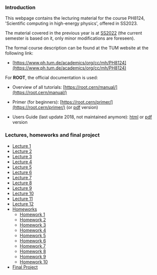 ### Introduction

This webpage contains the lecturing material for the course PH8124, 'Scientific computing in high-energy physics', offered in SS2023.

The material covered in the previous year is at [SS2022]( https://abilandz.gitbook.io/ss2022 ) (the current semester is based on it, only minor modifications are foreseen).

The formal course description can be found at the TUM website at the following link:

*  [https://www.ph.tum.de/academics/org/cc/mh/PH8124](https://www.ph.tum.de/academics/org/cc/mh/PH8124)

For **ROOT**, the official documentation is used:

* Overview of all tutorials: [https://root.cern/manual/](https://root.cern/manual/)

* Primer (for beginners): [https://root.cern/primer/](https://root.cern/primer/) (or [pdf](https://cernbox.cern.ch/index.php/s/bmbmbqUMA1keZCH) version)

* Users Guide (last update 2018, not maintained anymore): [html](https://root.cern.ch/root/htmldoc/guides/users-guide/ROOTUsersGuide.html) or [pdf](https://cernbox.cern.ch/index.php/s/N4k9AQ8LtCFWQIc) version


### Lectures, homeworks and final project

* [Lecture 1](./Lecture_1/Trivia.md)
* [Lecture 2](./Lecture_2/Lecture_2.md)
* [Lecture 3](./Lecture_3/Lecture_3.md)
* [Lecture 4](./Lecture_4/Lecture_4.md)
* [Lecture 5](./Lecture_5/Lecture_5.md)
* [Lecture 6](./Lecture_6/Lecture_6.md)
* [Lecture 7](./Lecture_7/Lecture_7.md)
* [Lecture 8](./Lecture_8/Lecture_8.md_TBI)
* [Lecture 9](./Lecture_9/Lecture_9.md_TBI)
* [Lecture 10](./Lecture_10/Lecture_10.md_TBI)
* [Lecture 11](./Lecture_11/Lecture_11.md_TBI)
* [Lecture 12](./Lecture_12/Lecture_12.md_TBI)
* [Homeworks](./Homeworks/Trivia.md)
    * [Homework 1](./Homeworks/Homework_1.md)
    * [Homework 2](./Homeworks/Homework_2.md)
    * [Homework 3](./Homeworks/Homework_3.md)
    * [Homework 4](./Homeworks/Homework_4.md)
    * [Homework 5](./Homeworks/Homework_5.md_TBI)
    * [Homework 6](./Homeworks/Homework_6.md_TBI)
    * [Homework 7](./Homeworks/Homework_7.md_TBI)
    * [Homework 8](./Homeworks/Homework_8.md_TBI)
    * [Homework 9](./Homeworks/Homework_9.md_TBI)
    * [Homework 10](./Homeworks/Homework_10.md_TBI)
* [Final Project](./Final_Project/FinalProject.md_TBI)
